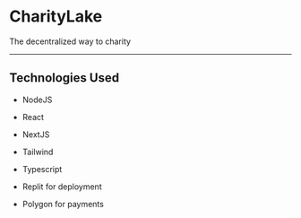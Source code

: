# CharityLake

The decentralized way to charity

---

## Technologies Used

- NodeJS

- React

- NextJS

- Tailwind

- Typescript

- Replit for deployment

- Polygon for payments
